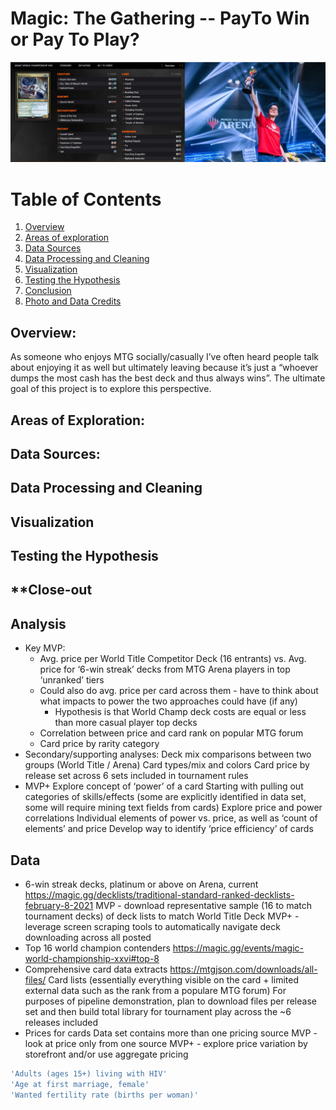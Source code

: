 # Magic: The Gathering -- PayTo Win or Pay To Play?

![alt text](https://github.com/qitoahc/PayToWin_or_PayToPlay/blob/main/images/banner.png)

# Table of Contents
1. [Overview](#overview)
2. [Areas of exploration](#areas-of-exploration)
3. [Data Sources](#data-sources)
4. [Data Processing and Cleaning](#data-processing-and-cleaning)
5. [Visualization](#visualization)
6. [Testing the Hypothesis](#testing-the-hypothesis)
7. [Conclusion](#conclusion)
8. [Photo and Data Credits](#photo-and-data-credits)


## **Overview**: 
As someone who enjoys MTG socially/casually I’ve often heard people talk about enjoying it as well but ultimately leaving because it’s just a “whoever dumps the most cash has the best deck and thus always wins”.  The ultimate goal of this project is to explore this perspective.

## **Areas of Exploration**:

## **Data Sources**:

## **Data Processing and Cleaning**

## **Visualization**

## **Testing the Hypothesis**

## **Close-out

## Analysis
-  Key MVP:
   - Avg. price per World Title Competitor Deck (16 entrants) vs. Avg. price for ‘6-win streak’ decks from MTG Arena players in top ‘unranked’ tiers
   - Could also do avg. price per card across them - have to think about what impacts to power the two approaches could have (if any)
     - Hypothesis is that World Champ deck costs are equal or less than more casual player top decks
   - Correlation between price and card rank on popular MTG forum
   - Card price by rarity category
 - Secondary/supporting analyses:
    Deck mix comparisons between two groups (World Title / Arena)
    Card types/mix and colors
    Card price by release set across 6 sets included in tournament rules
 - MVP+
    Explore concept of ‘power’ of a card 
    Starting with pulling out categories of skills/effects (some are explicitly identified in data set, some will require mining text fields from cards)
    Explore price and power correlations
    Individual elements of power vs. price, as well as ‘count of elements’ and price
    Develop way to identify ‘price efficiency’ of cards

## Data
 - 6-win streak decks, platinum or above on Arena, current
    https://magic.gg/decklists/traditional-standard-ranked-decklists-february-8-2021
    MVP - download representative sample (16 to match tournament decks) of deck lists to match World Title Deck 
    MVP+ - leverage screen scraping tools to automatically navigate deck downloading across all posted 
 - Top 16 world champion contenders
    https://magic.gg/events/magic-world-championship-xxvi#top-8
 - Comprehensive card data extracts
    https://mtgjson.com/downloads/all-files/
    Card lists (essentially everything visible on the card + limited external data such as the rank from a populare MTG forum)
    For purposes of pipeline demonstration, plan to download files per release set and then build total library for tournament play across the ~6 releases included
 - Prices for cards
    Data set contains more than one pricing source
    MVP - look at price only from one source
    MVP+ - explore price variation by storefront and/or use aggregate pricing
    
    
```bash
'Adults (ages 15+) living with HIV'
'Age at first marriage, female'
'Wanted fertility rate (births per woman)'
```
